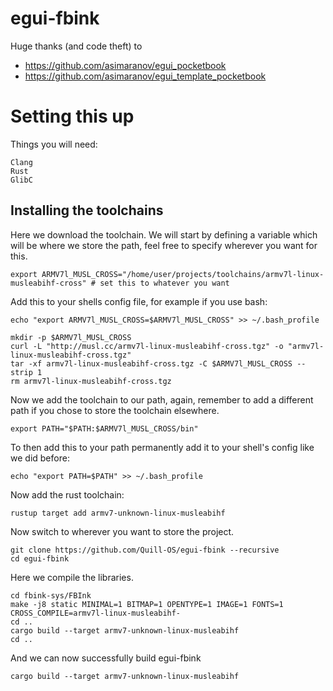 # egui-fbink

Huge thanks (and code theft) to
- https://github.com/asimaranov/egui_pocketbook
- https://github.com/asimaranov/egui_template_pocketbook

# Setting this up
Things you will need:
```
Clang
Rust
GlibC
```

## Installing the toolchains

Here we download the toolchain.
We will start by defining a variable which will be where we store the path, feel free to specify wherever you want for this.
```
export ARMV7l_MUSL_CROSS="/home/user/projects/toolchains/armv7l-linux-musleabihf-cross" # set this to whatever you want
```
Add this to your shells config file, for example if you use bash:
```
echo "export ARMV7l_MUSL_CROSS=$ARMV7l_MUSL_CROSS" >> ~/.bash_profile 
```

```
mkdir -p $ARMV7l_MUSL_CROSS
curl -L "http://musl.cc/armv7l-linux-musleabihf-cross.tgz" -o "armv7l-linux-musleabihf-cross.tgz"
tar -xf armv7l-linux-musleabihf-cross.tgz -C $ARMV7l_MUSL_CROSS --strip 1
rm armv7l-linux-musleabihf-cross.tgz
```

Now we add the toolchain to our path, again, remember to add a different path if you chose to store the toolchain elsewhere.
```
export PATH="$PATH:$ARMV7l_MUSL_CROSS/bin"
```
To then add this to your path permanently add it to your shell's config like we did before:
```
echo "export PATH=$PATH" >> ~/.bash_profile 
```

Now add the rust toolchain:
```
rustup target add armv7-unknown-linux-musleabihf
```

Now switch to wherever you want to store the project.
```
git clone https://github.com/Quill-OS/egui-fbink --recursive
cd egui-fbink
```

Here we compile the libraries.
```
cd fbink-sys/FBInk
make -j8 static MINIMAL=1 BITMAP=1 OPENTYPE=1 IMAGE=1 FONTS=1 CROSS_COMPILE=armv7l-linux-musleabihf-
cd ..
cargo build --target armv7-unknown-linux-musleabihf
cd .. 
```
And we can now successfully build egui-fbink
```
cargo build --target armv7-unknown-linux-musleabihf
```
